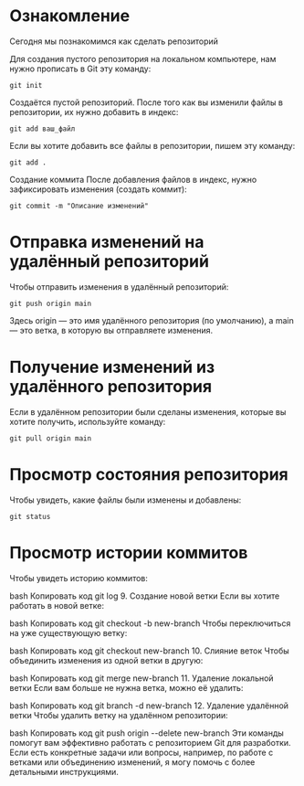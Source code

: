 # Ознакомление
Сегодня мы познакомимся как сделать репозиторий 

Для создания пустого репозитория на локальном компьютере, нам нужно прописать в Git эту команду:
```
git init
```
Создаётся пустой репозиторий. После того как вы изменили файлы в репозитории, их нужно добавить в индекс:
```
git add ваш_файл
```
Если вы хотите добавить все файлы в репозитории, пишем эту команду:
```
git add . 
```
Создание коммита
После добавления файлов в индекс, нужно зафиксировать изменения (создать коммит):
```
git commit -m "Описание изменений"
```
# Отправка изменений на удалённый репозиторий
Чтобы отправить изменения в удалённый репозиторий:
```
git push origin main
```
Здесь origin — это имя удалённого репозитория (по умолчанию), а main — это ветка, в которую вы отправляете изменения.

# Получение изменений из удалённого репозитория
Если в удалённом репозитории были сделаны изменения, которые вы хотите получить, используйте команду:
```
git pull origin main
```
# Просмотр состояния репозитория
Чтобы увидеть, какие файлы были изменены и добавлены:
```
git status
```
# Просмотр истории коммитов
Чтобы увидеть историю коммитов:

bash
Копировать код
git log
9. Создание новой ветки
Если вы хотите работать в новой ветке:

bash
Копировать код
git checkout -b new-branch
Чтобы переключиться на уже существующую ветку:

bash
Копировать код
git checkout new-branch
10. Слияние веток
Чтобы объединить изменения из одной ветки в другую:

bash
Копировать код
git merge new-branch
11. Удаление локальной ветки
Если вам больше не нужна ветка, можно её удалить:

bash
Копировать код
git branch -d new-branch
12. Удаление удалённой ветки
Чтобы удалить ветку на удалённом репозитории:

bash
Копировать код
git push origin --delete new-branch
Эти команды помогут вам эффективно работать с репозиторием Git для разработки. Если есть конкретные задачи или вопросы, например, по работе с ветками или объединению изменений, я могу помочь с более детальными инструкциями.
